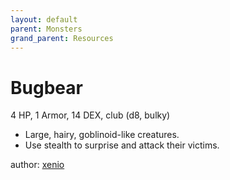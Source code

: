 ```yaml
---
layout: default
parent: Monsters
grand_parent: Resources
---
```

# Bugbear
4 HP, 1 Armor, 14 DEX, club (d8, bulky)  
- Large, hairy, goblinoid-like creatures.  
- Use stealth to surprise and attack their victims.  

author: [xenio](https://xenioinabottle.blogspot.com)
